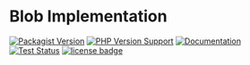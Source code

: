 Blob Implementation
===================
[![Packagist Version](https://img.shields.io/packagist/v/slothsoft/blob)](https://packagist.org/packages/slothsoft/blob)
[![PHP Version Support](https://img.shields.io/packagist/php-v/slothsoft/blob)](https://www.php.net/)
[![Documentation](https://img.shields.io/badge/docs-reference-blue.svg)](https://faulo.github.io/slothsoft-blob/)
[![Test Status](https://github.com/Faulo/slothsoft-blob/actions/workflows/ci-tests.yml/badge.svg)](https://github.com/Faulo/slothsoft-blob/actions/workflows/ci-tests.yml)
[![license badge](https://img.shields.io/badge/license-MIT-green.svg)](LICENSE)
